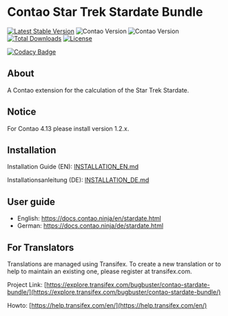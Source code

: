 # Contao Star Trek Stardate Bundle

[![Latest Stable Version](https://poser.pugx.org/bugbuster/contao-stardate-bundle/v/stable.svg)](https://packagist.org/packages/bugbuster/contao-stardate-bundle) 
![Contao Version](https://img.shields.io/badge/Contao-5.2+-orange) ![Contao Version](https://img.shields.io/badge/Contao-4.13-orange) 
[![Total Downloads](https://poser.pugx.org/bugbuster/contao-stardate-bundle/downloads.svg)](https://packagist.org/packages/bugbuster/contao-stardate-bundle) 
[![License](https://poser.pugx.org/bugbuster/contao-stardate-bundle/license.svg)](https://packagist.org/packages/bugbuster/contao-stardate-bundle)

[![Codacy Badge](https://app.codacy.com/project/badge/Grade/3969336bfb5540918abddbb399e58b7d)](https://app.codacy.com/gh/BugBuster1701/contao-stardate-bundle/dashboard?utm_source=gh&utm_medium=referral&utm_content=&utm_campaign=Badge_grade)

## About

A Contao extension for the calculation of the Star Trek Stardate.

## Notice
For Contao 4.13 please install version 1.2.x.

## Installation

Installation Guide (EN): [INSTALLATION_EN.md](INSTALLATION_EN.md)

Installationsanleitung (DE): [INSTALLATION_DE.md](INSTALLATION_DE.md)

## User guide

* English: https://docs.contao.ninja/en/stardate.html
* German: https://docs.contao.ninja/de/stardate.html

## For Translators

Translations are managed using Transifex. To create a new translation or to help to maintain an existing one, please register at transifex.com.

Project Link: [https://explore.transifex.com/bugbuster/contao-stardate-bundle/](https://explore.transifex.com/bugbuster/contao-stardate-bundle/)

Howto: [https://help.transifex.com/en/](https://help.transifex.com/en/)


